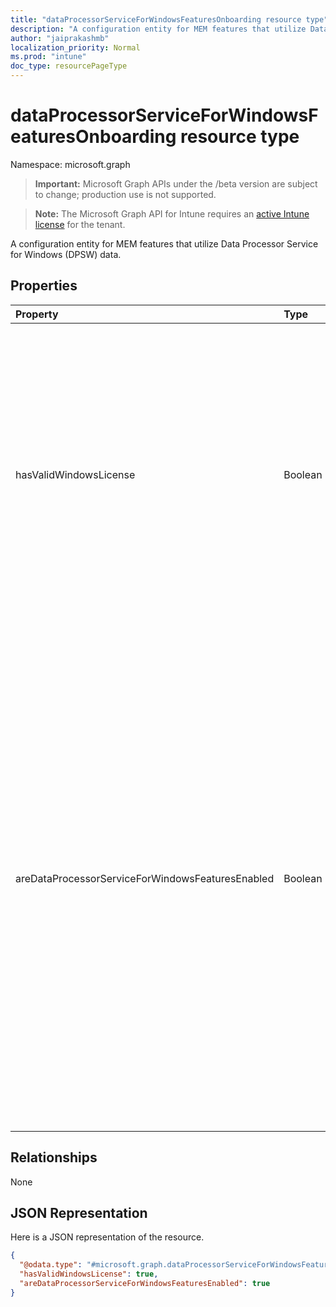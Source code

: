 ```yaml
---
title: "dataProcessorServiceForWindowsFeaturesOnboarding resource type"
description: "A configuration entity for MEM features that utilize Data Processor Service for Windows (DPSW) data."
author: "jaiprakashmb"
localization_priority: Normal
ms.prod: "intune"
doc_type: resourcePageType
---
```


# dataProcessorServiceForWindowsFeaturesOnboarding resource type

Namespace: microsoft.graph

> **Important:** Microsoft Graph APIs under the /beta version are subject to change; production use is not supported.

> **Note:** The Microsoft Graph API for Intune requires an [active Intune license](https://go.microsoft.com/fwlink/?linkid=839381) for the tenant.

A configuration entity for MEM features that utilize Data Processor Service for Windows (DPSW) data.

## Properties
|Property|Type|Description|
|:---|:---|:---|
|hasValidWindowsLicense|Boolean|Indicates whether the tenant has required Windows license. When TRUE, the tenant has the required Windows license. When FALSE, the tenant does not have the required Windows license. Default value is FALSE.|
|areDataProcessorServiceForWindowsFeaturesEnabled|Boolean|Indicates whether the tenant has enabled MEM features utilizing Data Processor Service for Windows (DPSW) data. When TRUE, the tenant has enabled MEM features utilizing Data Processor Service for Windows (DPSW) data. When FALSE, the tenant has not enabled MEM features utilizing Data Processor Service for Windows (DPSW) data. Default value is FALSE.|

## Relationships
None

## JSON Representation
Here is a JSON representation of the resource.
<!-- {
  "blockType": "resource",
  "@odata.type": "microsoft.graph.dataProcessorServiceForWindowsFeaturesOnboarding"
}
-->
``` json
{
  "@odata.type": "#microsoft.graph.dataProcessorServiceForWindowsFeaturesOnboarding",
  "hasValidWindowsLicense": true,
  "areDataProcessorServiceForWindowsFeaturesEnabled": true
}
```






